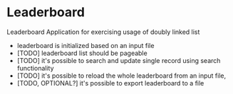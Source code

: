 # Leaderboard
Leaderboard Application for exercising usage of doubly linked list

- leaderboard is initialized based on an input file
- [TODO] leaderboard list should be pageable
- [TODO] it's possible to search and update single record using search functionality
- [TODO] it's possible to reload the whole leaderboard from an input file,
- [TODO, OPTIONAL?] it's possible to export leaderboard to a file
